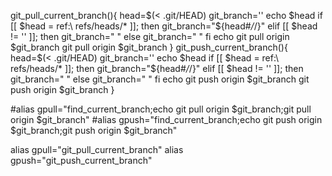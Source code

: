  git_pull_current_branch(){
     head=$(< .git/HEAD)
     git_branch=''
     echo $head
     if [[ $head = ref:\ refs/heads/* ]]; then
         git_branch="${head#*/*/}"
     elif [[ $head != '' ]]; then
         git_branch=" "
     else
         git_branch=" "
     fi
     echo git pull origin $git_branch
     git pull origin $git_branch
 }
 git_push_current_branch(){
     head=$(< .git/HEAD)
     git_branch=''
     echo $head
     if [[ $head = ref:\ refs/heads/* ]]; then
         git_branch="${head#*/*/}"
     elif [[ $head != '' ]]; then
         git_branch=" "
     else
         git_branch=" "
     fi
     echo git push origin $git_branch
     git push origin $git_branch
 }

 #alias gpull="find_current_branch;echo git pull origin $git_branch;git pull origin $git_branch"
 #alias gpush="find_current_branch;echo git push origin $git_branch;git push origin $git_branch"

 alias gpull="git_pull_current_branch"
 alias gpush="git_push_current_branch"

